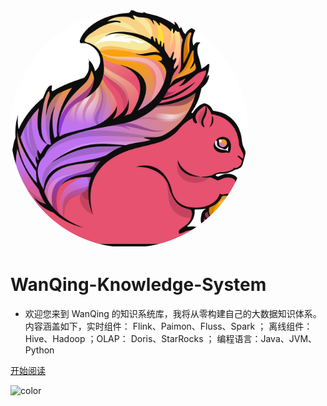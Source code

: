 <img width="380px" style="border-radius: 50%" bor src="_media/logo.ico">

# WanQing-Knowledge-System

- 欢迎您来到 WanQing 的知识系统库，我将从零构建自己的大数据知识体系。内容涵盖如下，实时组件： Flink、Paimon、Fluss、Spark ； 离线组件：Hive、Hadoop ；OLAP： Doris、StarRocks ； 编程语言：Java、JVM、Python

[开始阅读](./article/life/关于.md)


<!-- 背景色 -->
![color](#90EE90)

